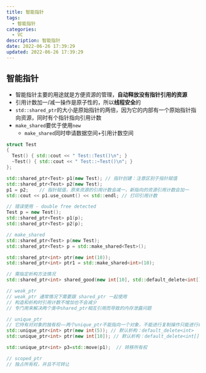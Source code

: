 ```yaml
---
title: 智能指针
tags: 
  - 智能指针
categories: 
  - VC
description: 智能指针
date: 2022-06-26 17:39:29
updated: 2022-06-26 17:39:29
---
```


## 智能指针

+ 智能指针主要的用途就是方便资源的管理，**自动释放没有指针引用的资源**
+ 引用计数加一/减一操作是原子性的，所以**线程安全**的
+ `std::shared_ptr`的大小是原始指针的两倍，因为它的内部有一个原始指针指向资源，同时有个指针指向引用计数
+ `make_shared`要优于使用`new`
  + `make_shared`同时申请数据空间+引用计数空间

```c++
struct Test
{
  Test() { std::cout << " Test::Test()\n"; }
  ~Test() { std::cout << " Test::~Test()\n"; }
};

std::shared_ptr<Test> p1(new Test); // 指针创建：注意区别于指针赋值
std::shared_ptr<Test> p2(new Test);
p1 = p2;    // 指针赋值，原来资源的引用计数会减一，新指向的资源引用计数会加一
std::cout << p1.use_count() << std::endl; // 打印引用计数

// 错误使用 - double free detected
Test p = new Test();
std::shared_ptr<Test> p1(p);
std::shared_ptr<Test> p2(p);

// make_shared
std::shared_ptr<Test> p(new Test);
std::shared_ptr<Test> p = std::make_shared<Test>();

std::shared_ptr<int> ptr(new int(10));
std::shared_ptr<int> ptr1 = std::make_shared<int>(10);

// 需指定析构方法情况
std::shared_ptr<int> shared_good(new int[10], std::default_delete<int[]>());
```

```C++
// weak_ptr
// weak_ptr 通常情况下需要跟 shared_ptr 一起使用
// 构造和析构时引用计数不增加也不会减少
// 专门用来解决两个类中shared_ptr相互引用而导致的内存泄露问题
```

```C++
// unique_ptr
// 它持有对对象的独有权——两个unique_ptr不能指向一个对象，不能进行复制操作只能进行移动操作。
std::unique_ptr<int> ptr(new int(5)); // 默认析构：default_delete<int>
std::unique_ptr<int> ptr(new int[10]); // 默认析构：default_delete<int[]>

std::unique_ptr<int> p3=std::move(p1);  // 转移所有权
```

```C++
// scoped_ptr
// 独占所有权，并且不可转让
```
